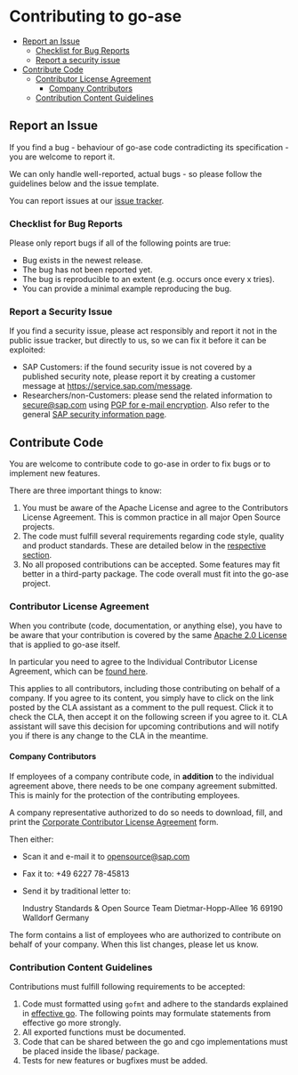 # Contributing to go-ase

- [Report an Issue](#report-an-issue)
  * [Checklist for Bug Reports](#checklist-for-bug-reports)
  * [Report a security issue](#report-a-security-issue)
- [Contribute Code](#contribute-code)
  * [Contributor License Agreement](#contributor-license-agreement)
    - [Company Contributors](#company-contributors)
  * [Contribution Content Guidelines](#contribution-content-guidelines)

## Report an Issue

If you find a bug - behaviour of go-ase code contradicting its
specification - you are welcome to report it.

We can only handle well-reported, actual bugs - so please follow the
guidelines below and the issue template.

You can report issues at our [issue tracker][issues].

### Checklist for Bug Reports

Please only report bugs if all of the following points are true:

* Bug exists in the newest release.
* The bug has not been reported yet.
* The bug is reproducible to an extent (e.g. occurs once every x tries).
* You can provide a minimal example reproducing the bug.

### Report a Security Issue

If you find a security issue, please act responsibly and report it not
in the public issue tracker, but directly to us, so we can fix it before
it can be exploited:
 * SAP Customers: if the found security issue is not covered by
   a published security note, please report it by creating a customer
message at https://service.sap.com/message.
 * Researchers/non-Customers: please send the related information to
   secure@sap.com using [PGP for e-mail
encryption](http://global.sap.com/pc/security/keyblock.txt).
Also refer to the general [SAP security information
page](https://www.sap.com/corporate/en/company/security.html).

## Contribute Code

You are welcome to contribute code to go-ase in order to fix bugs or to
implement new features.

There are three important things to know:

1. You must be aware of the Apache License and agree to the Contributors
   License Agreement. This is common practice in all major Open Source
   projects.
2. The code must fulfill several requirements regarding code style,
   quality and product standards. These are detailed below in the
   [respective section](#contribution-content-guidelines).
3. No all proposed contributions can be accepted.
   Some features may fit better in a third-party package. The code
   overall must fit into the go-ase project.

### Contributor License Agreement

When you contribute (code, documentation, or anything else), you have to
be aware that your contribution is covered by the same [Apache 2.0
License](http://www.apache.org/licenses/LICENSE-2.0) that is applied to
go-ase itself.

In particular you need to agree to the Individual Contributor License
Agreement, which can be [found here][cla].

This applies to all contributors, including those contributing on behalf
of a company. If you agree to its content, you simply have to click on
the link posted by the CLA assistant as a comment to the pull request.
Click it to check the CLA, then accept it on the following screen if you
agree to it. CLA assistant will save this decision for upcoming
contributions and will notify you if there is any change to the CLA in
the meantime.

#### Company Contributors

If employees of a company contribute code, in **addition** to the
individual agreement above, there needs to be one company agreement
submitted. This is mainly for the protection of the contributing
employees.

A company representative authorized to do so needs to download, fill,
and print the [Corporate Contributor License Agreement][ccla] form.

Then either:

- Scan it and e-mail it to [opensource@sap.com](mailto:opensource@sap.com)
- Fax it to: +49 6227 78-45813
- Send it by traditional letter to:

  Industry Standards & Open Source Team
  Dietmar-Hopp-Allee 16
  69190 Walldorf
  Germany

The form contains a list of employees who are authorized to contribute
on behalf of your company. When this list changes, please let us know.

### Contribution Content Guidelines

Contributions must fulfill following requirements to be accepted:

1. Code must formatted using `gofmt` and adhere to the standards
   explained in [effective go][effective-go]. The following points
   may formulate statements from effective go more strongly.
2. All exported functions must be documented.
3. Code that can be shared between the go and cgo implementations must
   be placed inside the libase/ package.
4. Tests for new features or bugfixes must be added.

[cla]: https://gist.github.com/CLAassistant/bd1ea8ec8aa0357414e8
[ccla]: https://github.com/SAP/go-ase/files/3173347/SAP.CCLA.pdf
[effective-go]: https://golang.org/doc/effective_go.html
[issues]: https://github.com/SAP/go-ase/issues

